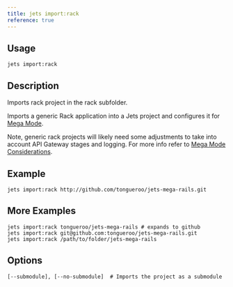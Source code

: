 ```yaml
---
title: jets import:rack
reference: true
---
```


## Usage

    jets import:rack

## Description

Imports rack project in the rack subfolder.

Imports a generic Rack application into a Jets project and configures it for [Mega Mode](http://rubyonjets.com/docs/megamode/).

Note, generic rack projects will likely need some adjustments to take into account API Gateway stages and logging. For more info refer to [Mega Mode Considerations](http://rubyonjets.com//megamode-details/).

## Example

    jets import:rack http://github.com/tongueroo/jets-mega-rails.git

## More Examples

    jets import:rack tongueroo/jets-mega-rails # expands to github
    jets import:rack git@github.com:tongueroo/jets-mega-rails.git
    jets import:rack /path/to/folder/jets-mega-rails

## Options

```
[--submodule], [--no-submodule]  # Imports the project as a submodule
```

